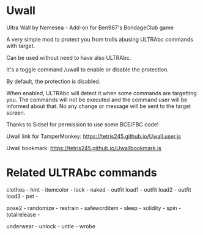 # Uwall

Ultra Wall by Nemesea - Add-on for Ben987's BondageClub game

A very simple mod to protect you from trolls abusing ULTRAbc commands with target.

Can be used without need to have also ULTRAbc.

It's a toggle command /uwall to enable or disable the protection.

By default, the protection is disabled.

When enabled, ULTRAbc will detect it when some commands are targetting you. 
The commands will not be executed and the command user will be informed about that.
No any change or message will be sent to the target screen.

Thanks to Sidsel for permission to use some BCE/FBC code!

Uwall link for TamperMonkey: https://tetris245.github.io/Uwall.user.js

Uwall bookmark: https://tetris245.github.io/Uwallbookmark.js

# Related ULTRAbc commands

clothes - hint - itemcolor - lock - naked - outfit load1 - outfit load2 - outfit load3 - pet - 

pose2 - randomize - restrain - safeworditem - sleep - solidity - spin - totalrelease -

underwear - unlock - untie - wrobe
